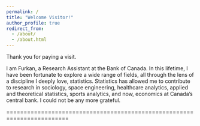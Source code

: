 ```yaml
---
permalink: /
title: "Welcome Visitor!"
author_profile: true
redirect_from: 
  - /about/
  - /about.html
---
```


Thank you for paying a visit. 

I am Furkan, a Research Assistant at the Bank of Canada. In this lifetime, I have been fortunate to explore a wide range of fields, all through the lens of a discipline I deeply love, statistics. Statistics has allowed me to contribute to research in sociology, space engineering, healthcare analytics, applied and theoretical statistics, sports analytics, and now, economics at Canada’s central bank. I could not be any more grateful. 

========================================================================


